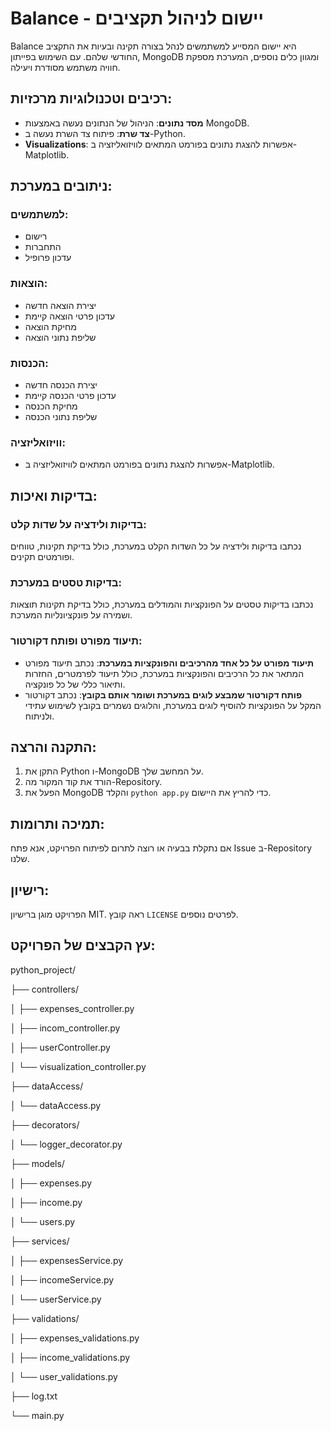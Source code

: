 # Balance - יישום לניהול תקציבים

Balance היא יישום המסייע למשתמשים לנהל בצורה תקינה ובעיות את התקציב החודשי שלהם. עם השימוש בפייתון, MongoDB ומגוון כלים נוספים, המערכת מספקת חוויה משתמש מסודרת ויעילה.

## רכיבים וטכנולוגיות מרכזיות:

- **מסד נתונים**: הניהול של הנתונים נעשה באמצעות MongoDB.
- **צד שרת**: פיתוח צד השרת נעשה ב-Python.
- **Visualizations**: אפשרות להצגת נתונים בפורמט המתאים לוויזואליזציה ב-Matplotlib.

## ניתובים במערכת:
### למשתמשים:
- רישום
- התחברות
- עדכון פרופיל

### הוצאות:
- יצירת הוצאה חדשה
- עדכון פרטי הוצאה קיימת
- מחיקת הוצאה
- שליפת נתוני הוצאה

### הכנסות:
- יצירת הכנסה חדשה
- עדכון פרטי הכנסה קיימת
- מחיקת הכנסה
- שליפת נתוני הכנסה

### וויזואליזציה:
- אפשרות להצגת נתונים בפורמט המתאים לוויזואליזציה ב-Matplotlib.

## בדיקות ואיכות:
### בדיקות ולידציה על שדות קלט:
נכתבו בדיקות ולידציה על כל השדות הקלט במערכת, כולל בדיקת תקינות, טווחים ופורמטים תקינים.

### בדיקות טסטים במערכת:
נכתבו בדיקות טסטים על הפונקציות והמודלים במערכת, כולל בדיקת תקינות תוצאות ושמירה על פונקציונליות המערכת.

### תיעוד מפורט ופותח דקורטור:
- **תיעוד מפורט על כל אחד מהרכיבים והפונקציות במערכת**: נכתב תיעוד מפורט המתאר את כל הרכיבים והפונקציות במערכת, כולל תיעוד לפרמטרים, החזרות ותיאור כללי של כל פונקציה.
- **פותח דקורטור שמבצע לוגים במערכת ושומר אותם בקובץ**: נכתב דקורטור המקל על הפונקציות להוסיף לוגים במערכת, והלוגים נשמרים בקובץ לשימוש עתידי ולניתוח.

## התקנה והרצה:
1. התקן את Python ו-MongoDB על המחשב שלך.
2. הורד את קוד המקור מה-Repository.
3. הפעל את MongoDB והקלד `python app.py` כדי להריץ את היישום.

## תמיכה ותרומות:
אם נתקלת בבעיה או רוצה לתרום לפיתוח הפרויקט, אנא פתח Issue ב-Repository שלנו.

## רישיון:
הפרויקט מוגן ברישיון MIT. ראה קובץ `LICENSE` לפרטים נוספים.

## עץ הקבצים של הפרויקט:

python_project/

├── controllers/

│ ├── expenses_controller.py

│ ├── incom_controller.py

│ ├── userController.py

│ └── visualization_controller.py

├── dataAccess/

│ └── dataAccess.py

├── decorators/

│ └── logger_decorator.py

├── models/

│ ├── expenses.py

│ ├── income.py

│ └── users.py

├── services/

│ ├── expensesService.py

│ ├── incomeService.py

│ └── userService.py

├── validations/

│ ├── expenses_validations.py

│ ├── income_validations.py

│ └── user_validations.py

├── log.txt

└── main.py

